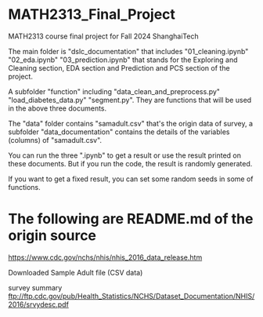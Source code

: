 # MATH2313_Final_Project
MATH2313 course final project for Fall 2024 ShanghaiTech


The main folder is "dslc_documentation" that includes "01_cleaning.ipynb" "02_eda.ipynb" "03_prediction.ipynb" that stands for the Exploring and Cleaning section, EDA section and Prediction and PCS section of the project.

A subfolder "function" including "data_clean_and_preprocess.py" "load_diabetes_data.py" "segment.py". They are functions that will be used in the above three documents.

The "data" folder contains "samadult.csv" that's the origin data of survey, a subfolder "data_documentation" contains the details of the variables (columns) of "samadult.csv".

You can run the three ".ipynb" to get a result or use the result printed on these documents. But if you run the code, the result is randomly generated.

If you want to get a fixed result, you can set some random seeds in some of functions.





# The following are README.md of the origin source 

https://www.cdc.gov/nchs/nhis/nhis_2016_data_release.htm

Downloaded Sample Adult file (CSV data)

survey summary
ftp://ftp.cdc.gov/pub/Health_Statistics/NCHS/Dataset_Documentation/NHIS/2016/srvydesc.pdf
